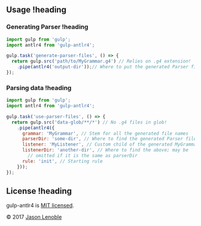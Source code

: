 ## Usage !heading

### Generating Parser !heading

```js
import gulp from 'gulp';
import antlr4 from 'gulp-antlr4';

gulp.task('generate-parser-files', () => {
  return gulp.src('path/to/MyGrammar.g4') // Relies on .g4 extension!
    .pipe(antlr4('output-dir'));// Where to put the generated Parser files
});
```

### Parsing data !heading

```js
import gulp from 'gulp';
import antlr4 from 'gulp-antlr4';

gulp.task('use-parser-files', () => {
  return gulp.src('data-glob/**/*') // No .g4 files in glob!
    .pipe(antlr4({
      grammar: 'MyGrammar', // Stem for all the generated file names
      parserDir: 'some-dir', // Where to find the generated Parser files
      listener: 'MyListener', // Custom child of the generated MyGrammarListener
      listenerDir: 'another-dir', // Where to find the above; may be
        // omitted if it is the same as parserDir
      rule: 'init', // Starting rule
    }));
});
```

## License !heading

gulp-antlr4 is [MIT licensed](./LICENSE).

© 2017 [Jason Lenoble](mailto:jason.lenoble@gmail.com)
